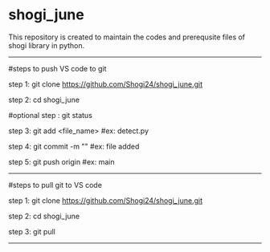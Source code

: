 # shogi_june
This repository is created to maintain the codes and prerequsite files of shogi library in python.

-----------------------------------------------------------------------------------------

#steps to push VS code to git

step 1: git clone https://github.com/Shogi24/shogi_june.git

step 2: cd shogi_june

#optional step : git status

step 3: git add <file_name>          #ex: detect.py

step 4: git commit -m "<message>"    #ex: file added

step 5: git push origin <branch>     #ex: main

-----------------------------------------------------------------------------------------

#steps to pull git to VS code

step 1: git clone https://github.com/Shogi24/shogi_june.git

step 2: cd shogi_june

step 3: git pull 

-------------------------------------------------------------------------------------------
